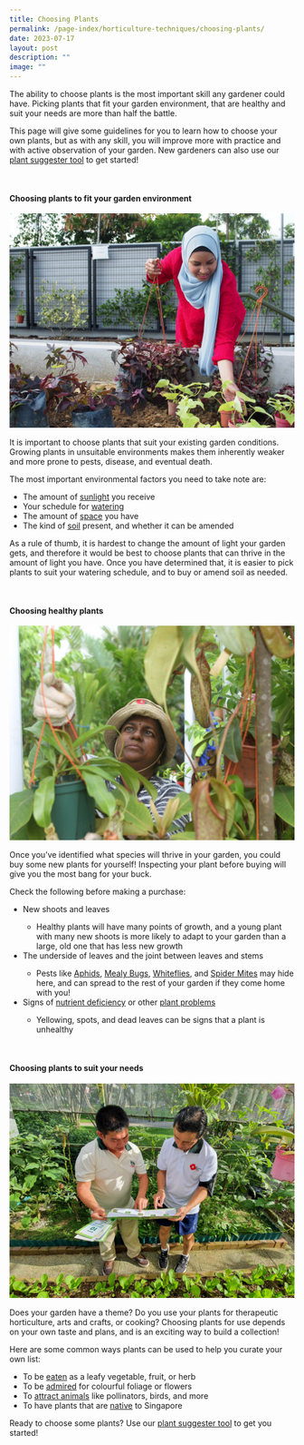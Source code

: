 ```yaml
---
title: Choosing Plants
permalink: /page-index/horticulture-techniques/choosing-plants/
date: 2023-07-17
layout: post
description: ""
image: ""
---
```

<section>
	<p>The ability to choose plants is the most important skill any gardener could have. Picking plants that fit your garden environment, that are healthy and suit your needs are more than half the battle.</p>
	<p>This page will give some guidelines for you to learn how to choose your own plants, but as with any skill, you will improve more with practice and with active observation of your garden. New gardeners can also use our <a href="/digital-tools/plant-search">plant suggester tool</a> to get started!</p>
	<br>
</section>

<section>
	<h4>Choosing plants to fit your garden environment</h4>
	<img title="A gardener selecting plants to transplant. Photo by Jacqueline Chua" src="/images/Gardeners/Planting%20(4).jpg">	
	<p>It is important to choose plants that suit your existing garden conditions. Growing plants in unsuitable environments makes them inherently weaker and more prone to pests, disease, and eventual death.</p>
	<p>The most important environmental factors you need to take note are:</p>  
	<ul>
		<li>The amount of <a href="/page-index/horticulture-techniques/gauging-light/">sunlight</a> you receive</li>
		<li>Your schedule for <a href="/page-index/horticulture-techniques/watering/">watering</a></li>
		<li>The amount of <a href="/page-index/horticulture-techniques/plant-spacing/">space</a> you have</li>
		<li>The kind of <a href="/page-index/horticulture-techniques/soil/">soil</a> present, and whether it can be amended</li>
	</ul>
	<p>As a rule of thumb, it is hardest to change the amount of light your garden gets, and therefore it would be best to choose plants that can thrive in the amount of light you have. Once you have determined that, it is easier to pick plants to suit your watering schedule, and to buy or amend soil as needed.</p>
	<br>
</section>

<section>
	<h4>Choosing healthy plants</h4>
	<img src="/images/Gardeners/Planting.jpg">	
	<p>Once you’ve identified what species will thrive in your garden, you could buy some new plants for yourself! Inspecting your plant before buying will give you the most bang for your buck.</p>
	<p>Check the following before making a purchase:</p>
	<ul>
		<li>New shoots and leaves</li>
			<ul>
				<li>Healthy plants will have many points of growth, and a young plant with many new shoots is more likely to adapt to your garden than a large, old one that has less new growth</li>
			</ul>
		<li>The underside of leaves and the joint between leaves and stems</li>
			<ul>
				<li>Pests like <a href="/page-index/pests/aphids/">Aphids</a>, <a href="/page-index/pests/mealy-bugs/">Mealy Bugs</a>, <a href="/page-index/pests/whiteflies/">Whiteflies</a>, and <a href="/page-index/pests/spider-mites/">Spider Mites</a> may hide here, and can spread to the rest of your garden if they come home with you!</li>
			</ul>
		<li>Signs of <a href="/page-index/plant-problems/nutrient-deficiencies/">nutrient deficiency</a> or other <a href="/learn-more-about-gardening/plant-problems/">plant problems</a></li>
			<ul>
				<li>Yellowing, spots, and dead leaves can be signs that a plant is unhealthy</li>
			</ul>
	</ul>
	<br>
</section>

<section>
	<h4>Choosing plants to suit your needs</h4>
	<img src="/images/Gardeners/Outreach%20(3).jpg">
	<p>Does your garden have a theme? Do you use your plants for therapeutic horticulture, arts and crafts, or cooking? Choosing plants for use depends on your own taste and plans, and is an exciting way to build a collection!</p>
	<p>Here are some common ways plants can be used to help you curate your own list:</p>
	<ul>
		<li>To be <a href="/page-index/glossary/edible-plants/">eaten</a> as a leafy vegetable, fruit, or herb</li>
		<li>To be <a href="/page-index/glossary/ornamental-plants/">admired</a> for colourful foliage or flowers</li>
		<li>To <a href="/page-index/glossary/biodiversity-attracting-plants/">attract animals</a> like pollinators, birds, and more </li>
		<li>To have plants that are <a href="/page-index/glossary/native-plants/">native</a> to Singapore</li>
  </ul>
		<p>Ready to choose some plants? Use our <a href="/digital-tools/plant-search">plant suggester tool</a> to get you started!</p>
	<br>
</section>